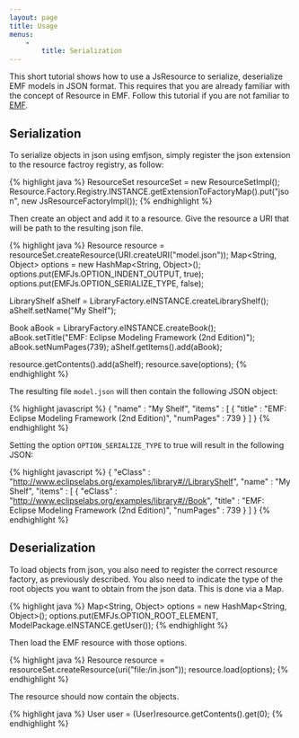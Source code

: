 ```yaml
---
layout: page
title: Usage
menus:
    -
        title: Serialization
---
```


This short tutorial shows how to use a JsResource to serialize, deserialize EMF models in JSON format. This
requires that you are already familiar with the concept of Resource in EMF. Follow this tutorial if you are not
familiar to [EMF](http://www.vogella.de/articles/EclipseEMF/article.html).

## Serialization

To serialize objects in json using emfjson, simply register the json extension to the resource factroy registry, as follow:

{% highlight java %}
ResourceSet resourceSet = new ResourceSetImpl();
Resource.Factory.Registry.INSTANCE.getExtensionToFactoryMap().put("json", new JsResourceFactoryImpl());
{% endhighlight %}

Then create an object and add it to a resource. Give the resource a URI that will be path to the resulting json file.

{% highlight java %}
Resource resource = resourceSet.createResource(URI.createURI("model.json"));
Map<String, Object> options = new HashMap<String, Object>();
options.put(EMFJs.OPTION_INDENT_OUTPUT, true);
options.put(EMFJs.OPTION_SERIALIZE_TYPE, false);

LibraryShelf aShelf = LibraryFactory.eINSTANCE.createLibraryShelf();
aShelf.setName("My Shelf");

Book aBook = LibraryFactory.eINSTANCE.createBook();
aBook.setTitle("EMF: Eclipse Modeling Framework (2nd Edition)");
aBook.setNumPages(739);
aShelf.getItems().add(aBook);

resource.getContents().add(aShelf);
resource.save(options);
{% endhighlight %}

The resulting file ```model.json``` will then contain the following JSON object:

{% highlight javascript %}
{
  "name" : "My Shelf",
  "items" : [ {
    "title" : "EMF: Eclipse Modeling Framework (2nd Edition)",
    "numPages" : 739
  } ]
}
{% endhighlight %}

Setting the option ```OPTION_SERIALIZE_TYPE``` to true will result in the following JSON:

{% highlight javascript %}
{
  "eClass" : "http://www.eclipselabs.org/examples/library#//LibraryShelf",
  "name" : "My Shelf",
  "items" : [ {
    "eClass" : "http://www.eclipselabs.org/examples/library#//Book",
    "title" : "EMF: Eclipse Modeling Framework (2nd Edition)",
    "numPages" : 739
  } ]
}
{% endhighlight %}

## Deserialization

To load objects from json, you also need to register the correct resource factory, as previously described. You also
need to indicate the type of the root objects you want to obtain from the json data. This is done via a Map.

{% highlight java %}
Map<String, Object> options = new HashMap<String, Object>();
options.put(EMFJs.OPTION_ROOT_ELEMENT, ModelPackage.eINSTANCE.getUser());
{% endhighlight %}

Then load the EMF resource with those options.

{% highlight java %}
Resource resource = resourceSet.createResource(uri("file:/in.json"));
resource.load(options);
{% endhighlight %}

The resource should now contain the objects.

{% highlight java %}
User user = (User)resource.getContents().get(0);
{% endhighlight %}

